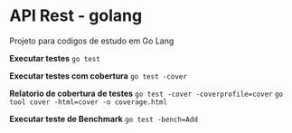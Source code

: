# API Rest - golang
Projeto para codigos de estudo em Go Lang 

**Executar testes**
`go test`

**Executar testes com cobertura**
`go test -cover`

**Relatorio de cobertura de testes**
`go test -cover -coverprofile=cover`
`go tool cover -html=cover -o coverage.html`

**Executar teste de Benchmark**
`go test -bench=Add`
